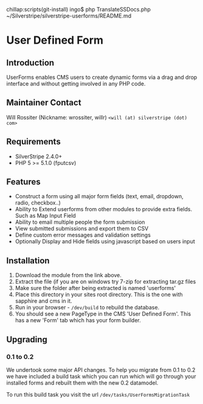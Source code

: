 chillap:scripts(git-install) ingo$ php TranslateSSDocs.php ~/Silverstripe/silverstripe-userforms/README.md 
# User Defined Form

## Introduction

UserForms enables CMS users to create dynamic forms via a drag and drop interface and without getting involved in any PHP code.

## Maintainer Contact

Will Rossiter (Nickname: wrossiter, willr) `<will (at) silverstripe (dot) com>`

## Requirements

 * SilverStripe 2.4.0+
 * PHP 5 >= 5.1.0 (fputcsv)

## Features

*  Construct a form using all major form fields (text, email, dropdown, radio, checkbox..)
*  Ability to Extend userforms from other modules to provide extra fields. Such as Map Input Field
*  Ability to email multiple people the form submission
*  View submitted submissions and export them to CSV
*  Define custom error messages and validation settings
*  Optionally Display and Hide fields using javascript based on users input

## Installation

 1.  Download the module from the link above. 
 2.  Extract the file (if you are on windows try 7-zip for extracting tar.gz files
 3.  Make sure the folder after being extracted is named 'userforms' 
 4.  Place this directory in your sites root directory. This is the one with sapphire and cms in it.
 5.  Run in your browser - `/dev/build` to rebuild the database. 
 6.  You should see a new PageType in the CMS 'User Defined Form'. This has a new 'Form' tab which has your form builder.

## Upgrading

### 0.1 to 0.2
We undertook some major API changes. To help you migrate from 0.1 to 0.2 we have included a build task which you can run which will go through your installed forms and rebuilt them with the new 0.2 datamodel.

To run this build task you visit the url `/dev/tasks/UserFormsMigrationTask`